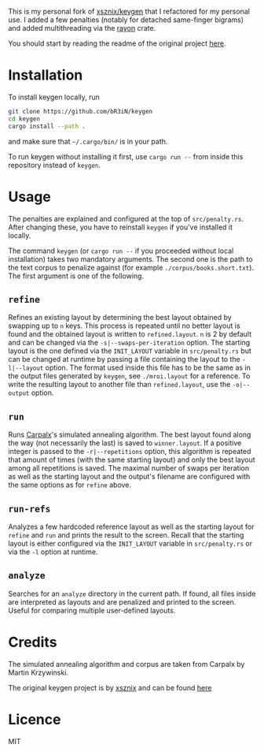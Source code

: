 This is my personal fork of [xsznix/keygen](https://github.com/xsznix/keygen)
that I refactored for my personal use. I added a few penalties (notably for
detached same-finger bigrams) and added multithreading via the
[rayon](https://docs.rs/rayon/1.5.1/rayon/) crate.

You should start by reading the readme of the original project [here](https://github.com/xsznix/keygen/blob/master/README.md).

# Installation
To install keygen locally, run
```bash
git clone https://github.com/bR3iN/keygen
cd keygen
cargo install --path .
```
and make sure that `~/.cargo/bin/` is in your path.

To run keygen without installing it first, use `cargo run --` from
inside this repository instead of `keygen`.


# Usage
The penalties are explained and configured at the top of `src/penalty.rs`. After changing these, you have to reinstall `keygen` if you've installed it locally.

The command `keygen` (or `cargo run --` if you proceeded without local
installation) takes two mandatory arguments. The second one is the
path to the text corpus to penalize against (for example `./corpus/books.short.txt`). The first argument is one
of the following.

## `refine`

Refines an existing layout by determining the best layout obtained by
swapping up to `n` keys. This process is repeated until no better
layout is found and the obtained layout is written to
`refined.layout`.
`n` is 2 by default and can be changed via the `-s|--swaps-per-iteration` option.
The starting layout is the one defined via the `INIT_LAYOUT` variable in
`src/penalty.rs` but can be changed at runtime by passing a file containing
the layout to the `-l|--layout` option.
The format used inside this file has to be the same as in the output files generated by `keygen`, see `./mroi.layout` for a reference.
To write the resulting layout to another file than `refined.layout`, use the `-o|--output` option.

## `run`

Runs [Carpalx](http://mkweb.bcgsc.ca/carpalx/?simulated_annealing)'s simulated annealing algorithm. The best layout found along the way (not necessarily the last) is saved to `winner.layout`.
If a positive integer is passed to the `-r|--repetitions` option, this algorithm is repeated that amount of times (with the same starting layout) and only the best layout among all repetitions is saved.
The maximal number of swaps per iteration as well as the starting layout and the output's filename are configured with the same options as for `refine` above.

## `run-refs`

Analyzes a few hardcoded reference layout as well as the starting layout for `refine` and `run` and prints the result to the screen. Recall that the starting layout is either configured via the `INIT_LAYOUT` variable in `src/penalty.rs` or via the `-l` option at runtime.

## `analyze`

Searches for an `analyze` directory in the current path. If found, all files inside are interpreted as layouts and are penalized and printed to the screen.
Useful for comparing multiple user-defined layouts.

# Credits

The simulated annealing algorithm and corpus are taken from Carpalx by Martin Krzywinski.

The original keygen project is by [xsznix](https://github.com/xsznix) and can be found [here](https://github.com/xsznix/keygen)

# Licence

MIT

